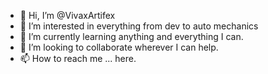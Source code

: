 - 👋 Hi, I’m @VivaxArtifex
- 👀 I’m interested in everything from dev to auto mechanics
- 🌱 I’m currently learning anything and everything I can.
- 💞️ I’m looking to collaborate wherever I can help.
- 📫 How to reach me ... here.

<!---
VivaxArtifex/VivaxArtifex is a ✨ special ✨ repository because its `README.md` (this file) appears on your GitHub profile.
You can click the Preview link to take a look at your changes.
--->
